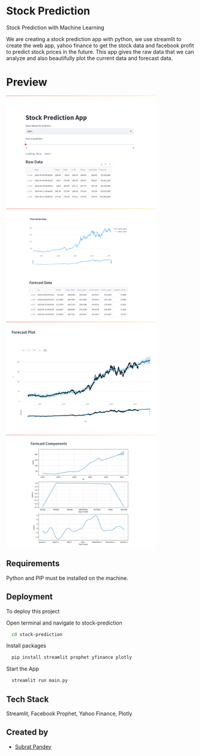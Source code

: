 # Stock Prediction

Stock Prediction with Machine Learning

We are creating a stock prediction app with python, we use streamlit to create the web app, yahoo finance to get the stock data and facebook profit to predict stock prices in the future. This app gives the raw data that we can analyze and also beautifully plot the current data and forecast data.

# Preview
<img src="/preview/preview_1.png" width="400"> <img src="/preview/preview_2.png" width="400">
<img src="/preview/preview_3.png" width="400"> <img src="/preview/preview_4.png" width="400">

## Requirements

Python and PIP must be installed on the machine.

## Deployment

To deploy this project

Open terminal and navigate to stock-prediction

```bash
  cd stock-prediction
```

Install packages

```bash
  pip install streamlit prophet yfinance plotly
```

Start the App

```bash
  streamlit run main.py
```

## Tech Stack

Streamlit, Facebook Prophet, Yahoo Finance, Plotly

## Created by
- [Subrat Pandey](https://github.com/imsubratpandey)